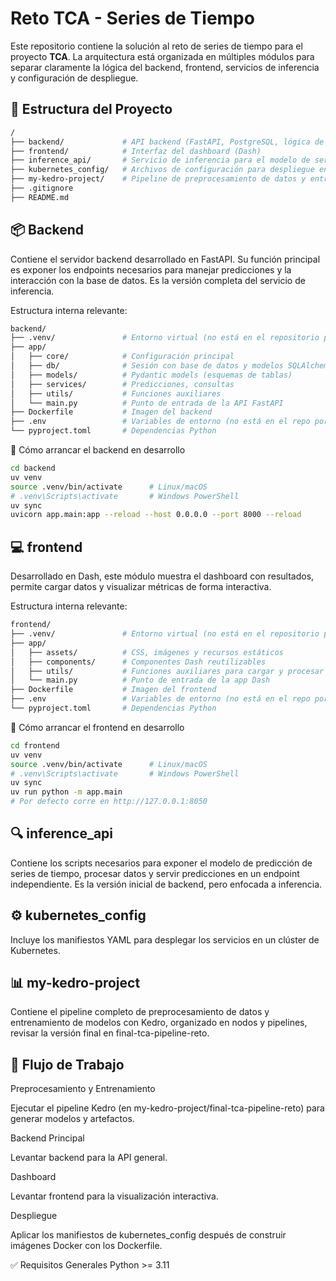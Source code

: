 # Reto TCA - Series de Tiempo

Este repositorio contiene la solución al reto de series de tiempo para el proyecto **TCA**. La arquitectura está organizada en múltiples módulos para separar claramente la lógica del backend, frontend, servicios de inferencia y configuración de despliegue.

## 📁 Estructura del Proyecto

```bash
/
├── backend/             # API backend (FastAPI, PostgreSQL, lógica de negocio)
├── frontend/            # Interfaz del dashboard (Dash)
├── inference_api/       # Servicio de inferencia para el modelo de series de tiempo
├── kubernetes_config/   # Archivos de configuración para despliegue en Kubernetes
├── my-kedro-project/    # Pipeline de preprocesamiento de datos y entrenamiento de modelos (Kedro)
├── .gitignore
├── README.md
```

## 📦 Backend 

Contiene el servidor backend desarrollado en FastAPI. Su función principal es exponer los endpoints necesarios para manejar predicciones y la interacción con la base de datos.
Es la versión completa del servicio de inferencia. 

Estructura interna relevante:

```bash
backend/
├── .venv/               # Entorno virtual (no está en el repositorio pero es necesario crearlo)
├── app/
│   ├── core/            # Configuración principal 
│   ├── db/              # Sesión con base de datos y modelos SQLAlchemy
│   ├── models/          # Pydantic models (esquemas de tablas)
│   ├── services/        # Predicciones, consultas
│   ├── utils/           # Funciones auxiliares
│   └── main.py          # Punto de entrada de la API FastAPI
├── Dockerfile           # Imagen del backend
├── .env                 # Variables de entorno (no está en el repo por cuestiones de seguridad)
└── pyproject.toml       # Dependencias Python
```

🔧 Cómo arrancar el backend en desarrollo
```bash
cd backend
uv venv
source .venv/bin/activate      # Linux/macOS
# .venv\Scripts\activate       # Windows PowerShell
uv sync
uvicorn app.main:app --reload --host 0.0.0.0 --port 8000 --reload
```

## 💻 frontend

Desarrollado en Dash, este módulo muestra el dashboard con resultados, permite cargar datos y visualizar métricas de forma interactiva.

Estructura interna relevante:

```bash
frontend/
├── .venv/               # Entorno virtual (no está en el repositorio pero es necesario crearlo)
├── app/
│   ├── assets/          # CSS, imágenes y recursos estáticos
│   ├── components/      # Componentes Dash reutilizables
│   ├── utils/           # Funciones auxiliares para cargar y procesar datos
│   └── main.py          # Punto de entrada de la app Dash
├── Dockerfile           # Imagen del frontend
├── .env                 # Variables de entorno (no está en el repo por cuestiones de seguridad)
└── pyproject.toml       # Dependencias Python
```

🔧 Cómo arrancar el frontend en desarrollo

```bash
cd frontend
uv venv
source .venv/bin/activate      # Linux/macOS
# .venv\Scripts\activate       # Windows PowerShell
uv sync
uv run python -m app.main
# Por defecto corre en http://127.0.0.1:8050
```

## 🔍 inference_api
Contiene los scripts necesarios para exponer el modelo de predicción de series de tiempo, procesar datos y servir predicciones en un endpoint independiente. Es la versión inicial de backend, pero enfocada a inferencia.

## ⚙️ kubernetes_config
Incluye los manifiestos YAML para desplegar los servicios en un clúster de Kubernetes.

## 📊 my-kedro-project
Contiene el pipeline completo de preprocesamiento de datos y entrenamiento de modelos con Kedro, organizado en nodos y pipelines, revisar la versión final en final-tca-pipeline-reto.

## 🚀 Flujo de Trabajo
Preprocesamiento y Entrenamiento

  Ejecutar el pipeline Kedro (en my-kedro-project/final-tca-pipeline-reto) para generar modelos y artefactos.

Backend Principal

  Levantar backend para la API general.

Dashboard

  Levantar frontend para la visualización interactiva.

Despliegue

  Aplicar los manifiestos de kubernetes_config después de construir imágenes Docker con los Dockerfile.

✅ Requisitos Generales
Python >= 3.11
